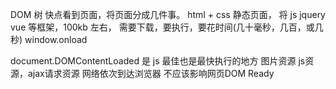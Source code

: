 DOM 树 
快点看到页面，将页面分成几件事。
html + css 静态页面，
将 js jquery vue 等框架，100kb 左右， 需要下载，要执行，要花时间(几十毫秒，几百，或几秒)
window.onload 

document.DOMContentLoaded 是 js 最佳也是最快执行的地方
图片资源 js资源，ajax请求资源 网络依次到达浏览器 不应该影响网页DOM Ready